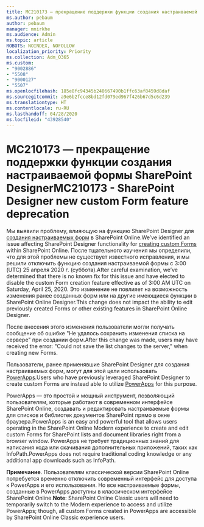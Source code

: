 ```yaml
---
title: MC210173 — прекращение поддержки функции создания настраиваемой формы SharePoint Designer
ms.author: pebaum
author: pebaum
manager: mnirkhe
ms.audience: Admin
ms.topic: article
ROBOTS: NOINDEX, NOFOLLOW
localization_priority: Priority
ms.collection: Adm_O365
ms.custom:
- "9002886"
- "5508"
- "9000127"
- "5507"
ms.openlocfilehash: 185e8fc94345b240667490b1ffc63af8459d8daf
ms.sourcegitcommit: a9e6b2fcce8bd12fd079ed967f426b67d5c6d239
ms.translationtype: HT
ms.contentlocale: ru-RU
ms.lasthandoff: 04/28/2020
ms.locfileid: "43928540"
---
```

# <a name="mc210173---sharepoint-designer-new-custom-form-feature-deprecation"></a><span data-ttu-id="a6b48-102">MC210173 — прекращение поддержки функции создания настраиваемой формы SharePoint Designer</span><span class="sxs-lookup"><span data-stu-id="a6b48-102">MC210173 - SharePoint Designer new custom Form feature deprecation</span></span>

<span data-ttu-id="a6b48-103">Мы выявили проблему, влияющую на функцию SharePoint Designer для [создания настраиваемых форм](https://support.microsoft.com/en-us/office/create-a-custom-list-form-using-sharepoint-designer-917d8fdb-ee00-4441-adb3-a94612d1d105?ui=en-us&rs=en-us&ad=us#bm2) в SharePoint Online.</span><span class="sxs-lookup"><span data-stu-id="a6b48-103">We’ve identified an issue affecting SharePoint Designer functionality for [creating custom Forms](https://support.microsoft.com/en-us/office/create-a-custom-list-form-using-sharepoint-designer-917d8fdb-ee00-4441-adb3-a94612d1d105?ui=en-us&rs=en-us&ad=us#bm2) within SharePoint Online.</span></span> <span data-ttu-id="a6b48-104">После тщательного изучения мы определили, что для этой проблемы не существует известного исправления, и мы решили отключить функцию создания настраиваемой формы с 3:00 (UTC) 25 апреля 2020 г. (суббота).</span><span class="sxs-lookup"><span data-stu-id="a6b48-104">After careful examination, we’ve determined that there is no known fix for this issue and have elected to disable the custom Form creation feature effective as of 3:00 AM UTC on Saturday, April 25, 2020.</span></span> <span data-ttu-id="a6b48-105">Это изменение не повлияет на возможность изменения ранее созданных форм или на другие имеющиеся функции в SharePoint Online Designer.</span><span class="sxs-lookup"><span data-stu-id="a6b48-105">This change does not impact the ability to edit previously created Forms or other existing features in SharePoint Online Designer.</span></span>

<span data-ttu-id="a6b48-106">После внесения этого изменения пользователи могли получать сообщение об ошибке "Не удалось сохранить изменения списка на сервере" при создании форм.</span><span class="sxs-lookup"><span data-stu-id="a6b48-106">After this change was made, users may have received the error: "Could not save the list changes to the server," when creating new Forms.</span></span>

<span data-ttu-id="a6b48-107">Пользователи, ранее применявшие SharePoint Designer для создания настраиваемых форм, могут для этой цели использовать [PowerApps](https://docs.microsoft.com/powerapps/maker/canvas-apps/customize-list-form).</span><span class="sxs-lookup"><span data-stu-id="a6b48-107">Users who have previously leveraged SharePoint Designer to create custom Forms are instead able to utilize [PowerApps](https://docs.microsoft.com/powerapps/maker/canvas-apps/customize-list-form) for this purpose.</span></span>

<span data-ttu-id="a6b48-108">PowerApps — это простой и мощный инструмент, позволяющий пользователям, которые работают в современном интерфейсе SharePoint Online, создавать и редактировать настраиваемые формы для списков и библиотек документов SharePoint прямо в окне браузера.</span><span class="sxs-lookup"><span data-stu-id="a6b48-108">PowerApps is an easy and powerful tool that allows users operating in the SharePoint Online Modern experience to create and edit custom Forms for SharePoint lists and document libraries right from a browser window.</span></span> <span data-ttu-id="a6b48-109">PowerApps не требует традиционных знаний для написания кода или скачивания дополнительных приложений, таких как InfoPath.</span><span class="sxs-lookup"><span data-stu-id="a6b48-109">PowerApps does not require traditional coding knowledge or any additional app downloads such as InfoPath.</span></span>

<span data-ttu-id="a6b48-110">**Примечание**. Пользователям классической версии SharePoint Online потребуется временно отключить современный интерфейс для доступа к PowerApps и его использования. Но все настраиваемые формы, созданные в PowerApps доступны в классическом интерфейсе SharePoint Online.</span><span class="sxs-lookup"><span data-stu-id="a6b48-110">**Note**: SharePoint Online Classic users will need to temporarily switch to the Modern experience to access and utilize PowerApps; though, all custom Forms created in PowerApps are accessible by SharePoint Online Classic experience users.</span></span>
